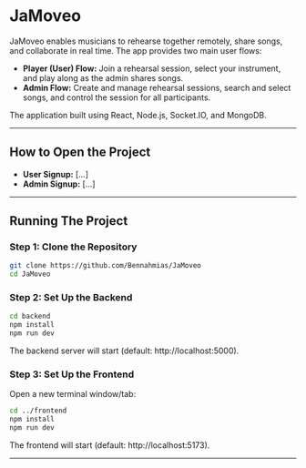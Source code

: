 # JaMoveo
JaMoveo enables musicians to rehearse together remotely, share songs, and collaborate in real time. The app provides two main user flows:

- **Player (User) Flow:** Join a rehearsal session, select your instrument, and play along as the admin shares songs.
- **Admin Flow:** Create and manage rehearsal sessions, search and select songs, and control the session for all participants.

The application built using React, Node.js, Socket.IO, and MongoDB.

---

## How to Open the Project

- **User Signup:** [...]
- **Admin Signup:** [...]

---

## Running The Project

### Step 1: Clone the Repository

```sh
git clone https://github.com/Bennahmias/JaMoveo
cd JaMoveo
```

### Step 2: Set Up the Backend

```sh
cd backend
npm install
npm run dev
```
The backend server will start (default: http://localhost:5000).

### Step 3: Set Up the Frontend

Open a new terminal window/tab:

```sh
cd ../frontend
npm install
npm run dev
```
The frontend will start (default: http://localhost:5173).

---